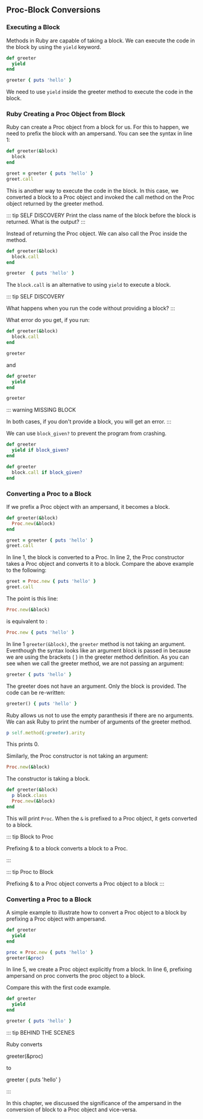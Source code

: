 ## Proc-Block Conversions

### Executing a Block

Methods in Ruby are capable of taking a block. We can execute the code in the block by using the `yield` keyword.

```ruby
def greeter
  yield
end

greeter { puts 'hello' }
```

We need to use `yield` inside the greeter method to execute the code in the block.

### Ruby Creating a Proc Object from Block 

Ruby can create a Proc object from a block for us. For this to happen, we need to prefix the block with an ampersand. You can see the syntax in line 1:

```ruby
def greeter(&block)
  block
end

greet = greeter { puts 'hello' }
greet.call
```

This is another way to execute the code in the block. In this case, we converted a block to a Proc object and invoked the call method on the Proc object returned by the greeter method.

::: tip SELF DISCOVERY
Print the class name of the block before the block is returned. What is the output?
:::

Instead of returning the Proc object. We can also call the Proc inside the method.

```ruby
def greeter(&block)
  block.call
end

greeter  { puts 'hello' }
```

The `block.call` is an alternative to using `yield` to execute a block. 

::: tip SELF DISCOVERY

What happens when you run the code without providing a block?
:::

What error do you get, if you run:

```ruby
def greeter(&block)
  block.call
end

greeter  
```

and

```ruby
def greeter
  yield
end

greeter
```

::: warning MISSING BLOCK

In both cases, if you don't provide a block, you will get an error. 
:::

We can use `block_given?` to prevent the program from crashing.

```ruby
def greeter
  yield if block_given?
end
```

```ruby
def greeter
  block.call if block_given?
end
```

### Converting a Proc to a Block

If we prefix a Proc object with an ampersand, it becomes a block.

```ruby
def greeter(&block)
  Proc.new(&block)
end

greet = greeter { puts 'hello' }
greet.call
```

In line 1, the block is converted to a Proc. In line 2, the Proc constructor takes a Proc object and converts it to a block. Compare the above example to the following:

```ruby
greet = Proc.new { puts 'hello' }
greet.call
```

The point is this line:

```ruby
Proc.new(&block)
```

is equivalent to :

```ruby
Proc.new { puts 'hello' }
```

In line 1 `greeter(&block)`, the `greeter` method is not taking an argument. Eventhough the syntax looks like an argument block is passed in because we are using the brackets ( ) in the greeter method definition. As you can see when we call the greeter method, we are not passing an argument:

```ruby
greeter { puts 'hello' }
```

The greeter does not have an argument. Only the block is provided. The code can be re-written:

```ruby
greeter() { puts 'hello' }
```

Ruby allows us not to use the empty paranthesis if there are no arguments. We can ask Ruby to print the number of arguments of the greeter method.

```ruby
p self.method(:greeter).arity
```

This prints 0. 

Similarly, the Proc constructor is not taking an argument:

```ruby
Proc.new(&block)
```

The constructor is taking a block. 

```ruby
def greeter(&block)
  p block.class
  Proc.new(&block)
end
```

This will print `Proc`. When the `&` is prefixed to a Proc object, it gets converted to a block.

::: tip Block to Proc

Prefixing & to a block converts a block to a Proc. 

:::

::: tip Proc to Block

Prefixing & to a Proc object converts a Proc object to a block
:::

### Converting a Proc to a Block

A simple example to illustrate how to convert a Proc object to a block by prefixing a Proc object with ampersand.

```ruby
def greeter
  yield
end

proc = Proc.new { puts 'hello' }
greeter(&proc)
```

In line 5, we create a Proc object explicitly from a block. In line 6, prefixing ampersand on proc converts the proc object to a block.

Compare this with the first code example.

```ruby
def greeter
  yield
end

greeter { puts 'hello' }
```

::: tip BEHIND THE SCENES

Ruby converts 

greeter(&proc) 

to 

greeter { puts 'hello' }

:::

In this chapter, we discussed the significance of the ampersand in the conversion of block to a Proc object and vice-versa. 